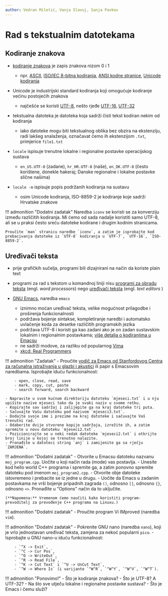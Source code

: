 ```yaml
---
author: Vedran Miletić, Vanja Slavuj, Sanja Pavkov
---
```


# Rad s tekstualnim datotekama

## Kodiranje znakova

- [kodiranje znakova](https://en.wikipedia.org/wiki/Character_encoding) je zapis znakova nizom 0 i 1

    - npr. [ASCII](https://en.wikipedia.org/wiki/ASCII), [ISO/IEC 8-bitna kodiranja](https://en.wikipedia.org/wiki/ISO/IEC_8859), [ANSI kodne stranice](https://en.wikipedia.org/wiki/Windows_code_page#ANSI), [Unicode kodiranja](https://en.wikipedia.org/wiki/Unicode)

- Unicode je industrijski standard kodiranja koji omogućuje kodiranje većinu postojećih znakova

    - najčešće se koristi [UTF-8](https://en.wikipedia.org/wiki/UTF-8), nešto rjeđe [UTF-16](https://en.wikipedia.org/wiki/UTF-16), [UTF-32](https://en.wikipedia.org/wiki/UTF-32)

- tekstualna datoteka je datoteka koja sadrži čisti tekst kodiran nekim od kodiranja

    - iako datoteke mogu biti tekstualnog oblika bez obzira na ekstenziju, radi lakšeg snalaženja, označavat ćemo ih ekstenzijom `.txt`, primjerice `file1.txt`

- `locale` ispisuje trenutne lokalne i regionalne postavke operacijskog sustava

    - `en_US.UTF-8` (zadane), `hr_HR.UTF-8` (naše), `en_DK.UTF-8` (često korištene, donekle hakeraj; Danske regionalne i lokalne postavke slične našima)

- `locale -m` ispisuje popis podržanih kodiranja na sustavu

    - osim Unicode kodiranja, ISO-8859-2 je kodiranje koje sadrži Hrvatske znakove

!!! admonition "Dodatni zadatak"
    Naredba `iconv` se koristi se za konverziju između različitih kodiranja. Mi ćemo od sada nadalje koristiti samo UTF-8, ali se u praksi često sreću datoteke kodirane i drugim kodnim stranicama.

    Proučite `man` stranicu naredbe `iconv`, a zatim je isprobajte kod prebacivanja datoteke iz `UTF-8` kodiranja u `UTF-7`, `UTF-16`, `ISO-8859-2`.

## Uređivači teksta

- prije grafičkih sučelja, programi bili dizajnirani na način da koriste plain text
- programi za rad s tekstom u komandnoj liniji nisu [programi za obradu teksta](https://en.wikipedia.org/wiki/Word_processor) (engl. *word processors*) nego [uređivači teksta](https://en.wikipedia.org/wiki/Text_editor) (engl. *text editors* )
- [GNU Emacs](https://en.wikipedia.org/wiki/GNU_Emacs), naredba `emacs`

    - iznimno moćan uređivač teksta, velike mogućnost prilagodbe i proširenja funkcionalnosti
    - podržava bojenje sintakse, kompletiranje naredbi i automatsko uvlačenje koda za desetke različitih programskih jezika
    - podržava UTF-8 i koristi ga kao zadani ako je on zadan sustavskim lokalnim i regionalnim postavkama; [više detalja o kodiranjima u Emacsu](https://www.emacswiki.org/emacs/ChangingEncodings)
    - ne sadrži modove, za razliku od popularnog [Vima](https://en.wikipedia.org/wiki/Vim_(text_editor))
    - [xkcd: Real Programmers](https://xkcd.com/378/)

!!! admonition "Zadatak"
    - Proučite [vodič za Emacs od Stanfordovog Centra za računalna istraživanja u glazbi i akustici](https://ccrma.stanford.edu/guides/package/emacs/emacs.html) ili papir s Emacsovim naredbama. Isprobajte iduću funkcionalnost:

        - open, close, read, save
        - mark, copy, cut, paste
        - search forward, search backward

    - Napravite u svom kućnom direktoriju datoteku `mjeseci.txt` i u nju upišite nazive mjeseci tako da je svaki naziv u svome retku.
    - Kopirajte sav sadržaj i zalijepite ga na kraj datoteke tri puta.
    - Sačuvajte Vašu datoteku pod nazivom `mjeseci3.txt`.
    - Dodajte svoje ime i prezime na kraj datoteke i sačuvajte Vaš trenutni rad.
    - Odaberite dvije stvorene kopije sadržaja, izrežite ih, a zatim spremite u novu datoteku `mjeseci2.txt`.
    - Pozicionirajte se u neki redak datoteke `mjeseci2.txt` i otkrijte broj linije u kojoj se trenutno nalazite.
    - Pronađite u datoteci string `anj` i zamijenite ga sa rječju `ZAMJENA`.

!!! admonition "Dodatni zadatak"
    - Otvorite u Emacsu datoteku nazvanu `moj_program.cpp`. Uočite u koji način rada (mode) vas postavlja.
    - Unesite kod hello world C++ programa i spremite ga, a zatim ponovno spremite datoteku pod imenom `moj_program2.cpp`.
    - Otvorite obje datoteke istovremeno i prebacite se iz jedne u drugu.
    - Uočite da Emacs u zadanim postavkama ne vrši bojenje pripadnih zagrada `()`, odnosno `[]`, odnosno `{}`, odnosno `<>`. Pronađite u "Options" način da to uključite.

    (**Napomena:** Vremenom ćemo naučiti kako koristiti program-prevoditelj za prevođenje C++ programa na Linuxu.)

!!! admonition "Dodatni zadatak"
    - Proučite program Vi IMproved (naredba `vim`).

!!! admonition "Dodatni zadatak"
    - Pokrenite GNU nano (naredba `nano`), koji je vrlo jednostavan uređivač teksta, zamjena za nekoć popularni `pico`.
    - Isprobajte u GNU nano-u iduću funkcionalnost:

        - `^X -> Exit`,
        - `^C -> Cur Pos`,
        - `^O -> WriteOut`,
        - `^R -> Read File`,
        - `^K -> Cut Text` i `^U -> UnCut Text`,
        - `^W -> Where Is` (i varijante `^W^R`, `^W^Y`, `^W^V`, `^W^T`).

!!! admonition "Ponovimo!"
    - Što je kodiranje znakova?
    - Što je UTF-8? A UTF-32?
    - Na što sve utječu lokalne i regionalne postavke sustava?
    - Što je Emacs i čemu služi?
